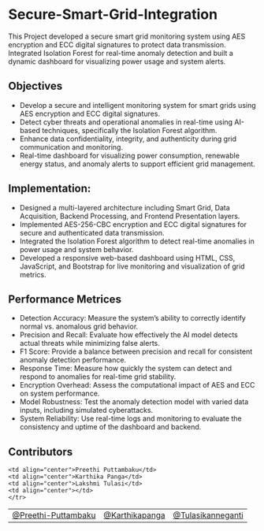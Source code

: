 # Secure-Smart-Grid-Integration
This Project developed a secure smart grid monitoring system using AES encryption and ECC digital signatures to protect data transmission. Integrated Isolation Forest for real-time 
anomaly detection and built a dynamic dashboard for visualizing power usage and system alerts.

## Objectives
- Develop a secure and intelligent monitoring system for smart grids using AES encryption and ECC digital signatures.
- Detect cyber threats and operational anomalies in real-time using AI-based techniques, specifically the Isolation Forest algorithm.
- Enhance data confidentiality, integrity, and authenticity during grid communication and monitoring.
- Real-time dashboard for visualizing power consumption, renewable energy status, and anomaly alerts to support efficient grid management.

## Implementation:
- Designed a multi-layered architecture including Smart Grid, Data Acquisition, Backend Processing, and Frontend Presentation layers.
- Implemented AES-256-CBC encryption and ECC digital signatures for secure and authenticated data transmission.
- Integrated the Isolation Forest algorithm to detect real-time anomalies in power usage and system behavior.
- Developed a responsive web-based dashboard using HTML, CSS, JavaScript, and Bootstrap for live monitoring and visualization of grid metrics.

## Performance Metrices 
- Detection Accuracy: Measure the system’s ability to correctly identify normal vs. anomalous grid behavior.
- Precision and Recall: Evaluate how effectively the AI model detects actual threats while minimizing false alerts.
- F1 Score: Provide a balance between precision and recall for consistent anomaly detection performance.
- Response Time: Measure how quickly the system can detect and respond to anomalies for real-time grid stability.
- Encryption Overhead: Assess the computational impact of AES and ECC on system performance.
- Model Robustness: Test the anomaly detection model with varied data inputs, including simulated cyberattacks.
- System Reliability: Use real-time logs and monitoring to evaluate the consistency and uptime of the dashboard and backend.

## Contributors 
<table>
  <tr>
    <td align="center"><a href="https://github.com/Preethi-Puttambaku">@Preethi-Puttambaku</a></td>
    <td align="center"><a href="https://github.com/Karthikapanga">@Karthikapanga</a></td>
    <td align="center"><a href="https://github.com/">@Tulasikanneganti</a></td>
    </tr>
  
    <td align="center">Preethi Puttambaku</td>
    <td align="center">Karthika Panga</td>
    <td align="center">Lakshmi Tulasi</td>
    <td align="center"></td>
    </tr>
</table>
</tr>
